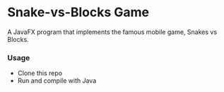 # Snake-vs-Blocks Game

A JavaFX program that implements the famous mobile game, Snakes vs Blocks.

### Usage
* Clone this repo
* Run and compile with Java
